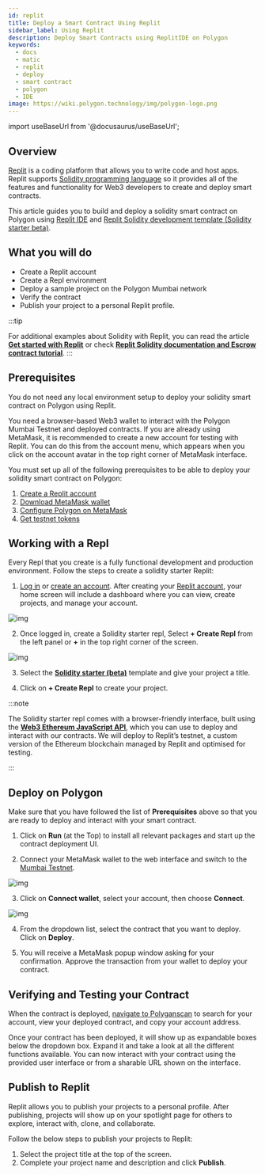 ```yaml
---
id: replit
title: Deploy a Smart Contract Using Replit
sidebar_label: Using Replit
description: Deploy Smart Contracts using ReplitIDE on Polygon
keywords:
  - docs
  - matic
  - replit
  - deploy
  - smart contract
  - polygon
  - IDE
image: https://wiki.polygon.technology/img/polygon-logo.png
---
```


import useBaseUrl from '@docusaurus/useBaseUrl';

## Overview

[Replit](https://docs.replit.com/tutorials/01-introduction-to-the-repl-it-ide) is a coding platform that allows you to write code and host apps. Replit supports [Solidity programming language](https://replit.com/@replit/Solidity-starter-beta?v=1) so it provides all of the features and functionality for Web3 developers to create and deploy smart contracts.

This article guides you to build and deploy a solidity smart contract on Polygon using [Replit IDE](https://replit.com/signup) and [Replit Solidity development template (Solidity starter beta)](https://replit.com/@replit/Solidity-starter-beta?v=1).

## What you will do

- Create a Replit account
- Create a Repl environment
- Deploy a sample project on the Polygon Mumbai network
- Verify the contract
- Publish your project to a personal Replit profile.

:::tip

For additional examples about Solidity with Replit, you can read the article <ins>**[Get started with Replit](https://blog.replit.com/solidity)**</ins> or check <ins>**[Replit Solidity documentation and Escrow contract tutorial](https://docs.replit.com/tutorials/33-escrow-contract-with-solidity)**</ins>.
:::

## Prerequisites

You do not need any local environment setup to deploy your solidity smart contract on Polygon using Replit.

You need a browser-based Web3 wallet to interact with the Polygon Mumbai Testnet and deployed contracts. If you are already using MetaMask, it is recommended to create a new account for testing with Replit. You can do this from the account menu, which appears when you click on the account avatar in the top right corner of MetaMask interface.

You must set up all of the following prerequisites to be able to deploy your solidity smart contract on Polygon:

1. [Create a Replit account](https://replit.com/signup)
2. [Download MetaMask wallet](/docs/develop/metamask/hello)
3. [Configure Polygon on MetaMask](/docs/develop/metamask/config-polygon-on-metamask)
4. [Get testnet tokens](https://faucet.polygon.technology)

## Working with a Repl

Every Repl that you create is a fully functional development and production environment. Follow the steps to create a solidity starter Replit:

1. [Log in](https://replit.com/login) or [create an account](https://replit.com/signup). After creating your [Replit account](https://docs.replit.com/tutorials/01-introduction-to-the-repl-it-ide), your home screen will include a dashboard where you can view, create projects, and manage your account.

  ![img](/img/replit/dashboard.png)

2. Once logged in, create a Solidity starter repl, Select **+ Create Repl** from the left panel or **+** in the top right corner of the screen.

  ![img](/img/replit/solidity.png)

3. Select the [**Solidity starter (beta)**](https://replit.com/@replit/Solidity-starter-beta?v=1) template and give your project a title.

4. Click on **+ Create Repl** to create your project.

:::note

The Solidity starter repl comes with a browser-friendly interface, built using the <ins>**[Web3 Ethereum JavaScript API](https://web3js.readthedocs.io/en/v1.5.2/)**</ins>, which you can use to deploy and interact with our contracts. We will deploy to Replit’s testnet, a custom version of the Ethereum blockchain managed by Replit and optimised for testing.

:::

## Deploy on Polygon

Make sure that you have followed the list of **Prerequisites** above so that you are ready to deploy and interact with your smart contract.

1. Click on **Run** (at the Top) to install all relevant packages and start up the contract deployment UI.

2. Connect your MetaMask wallet to the web interface and switch to the [Mumbai Testnet](docs/develop/metamask/config-polygon-on-metamask).

![img](/img/replit/connect.png)

3. Click on **Connect wallet**, select your account, then choose **Connect**.

![img](/img/replit/deploy-list.png)

4. From the dropdown list, select the contract that you want to deploy. Click on **Deploy**.

5. You will receive a MetaMask popup window asking for your confirmation. Approve the transaction from your wallet to deploy your contract.

## Verifying and Testing your Contract

When the contract is deployed, [navigate to Polyganscan](https://mumbai.polygonscan.com/) to search for your account, view your deployed contract, and copy your account address.

Once your contract has been deployed, it will show up as expandable boxes below the dropdown box. Expand it and take a look at all the different functions available. You can now interact with your contract using the provided user interface or from a sharable URL shown on the interface.

## Publish to Replit​

Replit allows you to publish your projects to a personal profile. After publishing, projects will show up on your spotlight page for others to explore, interact with, clone, and collaborate.

Follow the below steps to publish your projects to Replit:

1. Select the project title at the top of the screen.
2. Complete your project name and description and click **Publish**.
